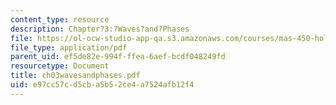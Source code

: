 ```yaml
---
content_type: resource
description: Chapter?3:?Waves?and?Phases
file: https://ol-ocw-studio-app-qa.s3.amazonaws.com/courses/mas-450-holographic-imaging-spring-2003/e97cc57cd5cba5b52ce4a7524afb12f4_ch03wavesandphases.pdf
file_type: application/pdf
parent_uid: ef5de82e-994f-ffea-6aef-bcdf048249fd
resourcetype: Document
title: ch03wavesandphases.pdf
uid: e97cc57c-d5cb-a5b5-2ce4-a7524afb12f4
---
```

